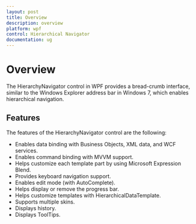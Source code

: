 ```yaml
---
layout: post
title: Overview
description: overview
platform: wpf
control: Hierarchical Navigator
documentation: ug
---
```


# Overview

The HierarchyNavigator control in WPF provides a bread-crumb interface, similar to the Windows Explorer address bar in Windows 7, which enables hierarchical navigation. 

## Features

The features of the HierarchyNavigator control are the following:

* Enables data binding with Business Objects, XML data, and WCF services.
* Enables command binding with MVVM support.
* Helps customize each template part by using Microsoft Expression Blend.
* Provides keyboard navigation support.
* Enables edit mode (with AutoComplete).
* Helps display or remove the progress bar.
* Helps customize templates with HierarchicalDataTemplate.
* Supports multiple skins.
* Displays history.
* Displays ToolTips.




